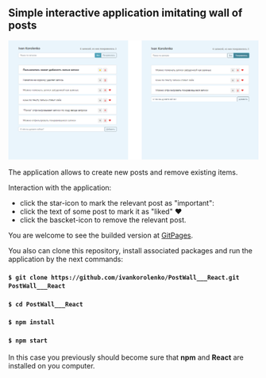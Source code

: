 ## Simple interactive application imitating wall of posts

<img src="./screenshot.png" />

<br />

The application allows to create new posts and remove existing items. <br />

Interaction with the application:
- click the star-icon to mark the relevant post as "important":<br />
- click the text of some post to mark it as "liked" &#x2764;&#xfe0f;<br />
- click the bascket-icon to remove the relevant post.

You are welcome to see the builded version at [GitPages](https://ivankorolenko.github.io/PostWall___React/).

You also can clone this repository, install associated packages and run the application by the next commands:

#### `$ git clone https://github.com/ivankorolenko/PostWall___React.git PostWall___React`
#### `$ cd PostWall___React`
#### `$ npm install`
#### `$ npm start`

In this case you previously should become sure that <b>npm</b> and <b>React</b> are installed on you computer.